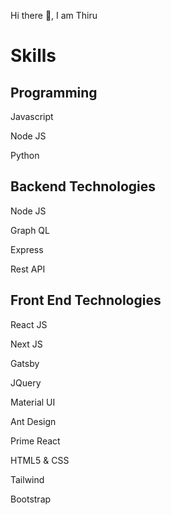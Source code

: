 Hi there 👋, I am Thiru

<h1>Skills</h1>

<h2>Programming</h2>
<p>Javascript</p>
<p>Node JS</p>
<p>Python</p>

<h2>Backend Technologies</h2>
<p>Node JS</p>
<p>Graph QL</p>
<p>Express</p>
<p>Rest API</p>

<h2>Front End Technologies</h2>
<p>React JS</p>
<p>Next JS</p>
<p>Gatsby</p>
<p>JQuery</p>
<p>Material UI</p>
<p>Ant Design</p>
<p>Prime React</p>
<p>HTML5 & CSS</p>
<p>Tailwind</p>
<p>Bootstrap</p>





